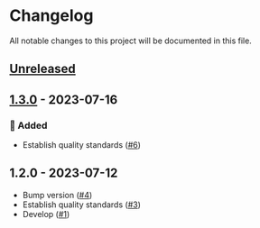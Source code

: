 # Changelog

All notable changes to this project will be documented in this file.

## [Unreleased](https://github.com/figuren-theater/install.php/compare/1.3.0...HEAD)

## [1.3.0](https://github.com/figuren-theater/install.php/compare/1.2.0...1.3.0) - 2023-07-16

### 🚀 Added

- Establish quality standards ([#6](https://github.com/figuren-theater/install.php/pull/6))

## 1.2.0 - 2023-07-12

- Bump version ([#4](https://github.com/figuren-theater/install.php/pull/4))
- Establish quality standards ([#3](https://github.com/figuren-theater/install.php/pull/3))
- Develop ([#1](https://github.com/figuren-theater/install.php/pull/1))

